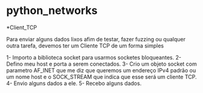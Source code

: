 # python_networks

*Client_TCP

Para enviar alguns dados lixos afim de testar, fazer fuzzing ou qualquer outra tarefa, devemos ter um Cliente TCP de um forma simples

1- Importo a biblioteca socket para usarmos socketes bloqueantes.
2- Defino meu host e porta a serem conectados.
3- Crio um objeto socket com parametro AF_INET que me diz que queremos um endereço IPv4 padrão ou um nome host e o SOCK_STREAM que indica que esse será um cliente TCP.
4- Envio alguns dados a ele.
5- Recebo alguns dados.
